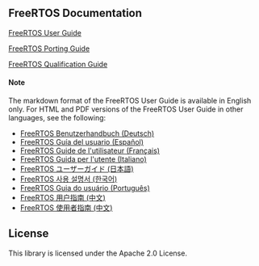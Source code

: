 ## FreeRTOS Documentation

[FreeRTOS User Guide](./doc_source/userguide/index.md)

[FreeRTOS Porting Guide](./doc_source/portingguide/index.md)

[FreeRTOS Qualification Guide](./doc_source/qualificationguide/index.md)

#### Note
The markdown format of the FreeRTOS User Guide is available in English only.
For HTML and PDF versions of the FreeRTOS User Guide in other languages, see the following:

- [FreeRTOS
Benutzerhandbuch (Deutsch)](https://docs.aws.amazon.com/de_de/freertos/latest/userguide/what-is-freertos.html)
- [FreeRTOS
Guía del usuario (Español)](https://docs.aws.amazon.com/es_es/freertos/latest/userguide/what-is-freertos.html)
- [FreeRTOS
Guide de l'utilisateur (Français)](https://docs.aws.amazon.com/fr_fr/freertos/latest/userguide/what-is-freertos.html)
- [FreeRTOS
Guida per l'utente (Italiano)](https://docs.aws.amazon.com/it_it/freertos/latest/userguide/what-is-freertos.html)
- [FreeRTOS
ユーザーガイド (日本語)](https://docs.aws.amazon.com/ja_jp/freertos/latest/userguide/what-is-freertos.html)
- [FreeRTOS
사용 설명서 (한국어)](https://docs.aws.amazon.com/ko_kr/freertos/latest/userguide/what-is-freertos.html)
- [FreeRTOS
Guia do usuário (Português)](https://docs.aws.amazon.com/pt_br/freertos/latest/userguide/what-is-freertos.html)
- [FreeRTOS
用户指南 (中文)](https://docs.aws.amazon.com/zh_cn/freertos/latest/userguide/what-is-freertos.html)
- [FreeRTOS
使用者指南 (中文)](https://docs.aws.amazon.com/zh_tw/freertos/latest/userguide/what-is-freertos.html)

## License

This library is licensed under the Apache 2.0 License. 
